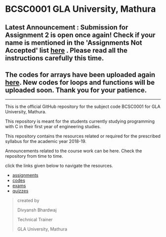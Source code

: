 # BCSC0001 GLA University, Mathura



## Latest Announcement : Submission for Assignment 2 is open once again! Check if your name is mentioned in the 'Assignments Not Accepted' list [here](https://github.com/dbc2201/gla-bcsc0001-2018/blob/master/assignments/assignment2/submissions/README.md) . Please read all the instructions carefully this time.

## The codes for arrays have been uploaded again [here](https://github.com/dbc2201/gla-bcsc0001-2018/blob/master/codes/arrays/README.md). New codes for loops and functions will be uploaded soon. Thank you for your patience. 

____



This is the official GitHub repository for the subject code BCSC0001 for GLA University, Mathura. 

This repository is meant for the students currently studying programming with C in their first year of engineering studies.

This repository contains the resources related or required for the prescribed syllabus for the academic year 2018-19.

Announcements related to the course work can be here. Check the repository from time to time. 

click the links given below to navigate the resources.

- [assignments](https://github.com/dbc2201/gla-bcsc0001-2018/blob/master/assignments/README.md)
- [codes](https://github.com/dbc2201/gla-bcsc0001-2018/blob/master/codes/README.md)  
- [exams](https://github.com/dbc2201/gla-bcsc0001-2018/blob/master/exams/README.md) 
- [quizzes](https://github.com/dbc2201/gla-bcsc0001-2018/tree/master/quizzes/)  



> created by
>
> Divyansh Bhardwaj
>
> Technical Trainer
>
> GLA University, Mathura